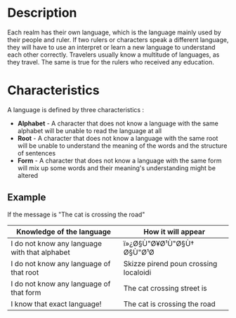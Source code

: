 <!-- TITLE: Language -->
<!-- SUBTITLE: A quick summary of Language -->

# Description
Each realm has their own language, which is the language mainly used by their people and ruler. If two rulers or characters speak a different language, they will have to use an interpret or learn a new language to understand each other correctly.
Travelers usually know a multitude of languages, as they travel. The same is true for the rulers who received any education. 
# Characteristics
A language is defined by three characteristics :
* **Alphabet** - A character that does not know a language with the same alphabet will be unable to read the language at all
* **Root** - A character that does not know a language with the same root will be unable to understand the meaning of the words and the structure of sentences
* **Form** - A character that does not know a language with the same form will mix up some words and their meaning's understanding might be altered

## Example
If the message is "The cat is crossing the road"

| Knowledge of the language | How it will appear |
| -------- | -------- | 
| I do not know any language with that alphabet  | ï»¿Ø§Ù"Ø¥Ø¹Ù"Ø§Ù† Ø§Ù"Ø¹Ø |
| I do not know any language of that root | Skizze pirend poun crossing localoidi |
| I do not know any language of that form | The cat crossing street is |
| I know that exact language! | The cat is crossing the road |

